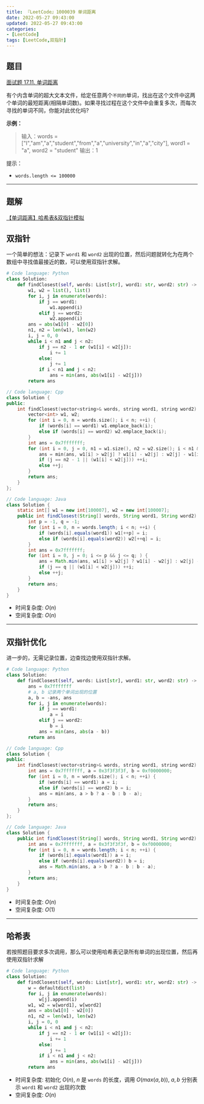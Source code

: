 ```yaml
---
title: 『LeetCode』1000039 单词距离
date: 2022-05-27 09:43:00
updated: 2022-05-27 09:43:00
categories:
- [LeetCode]
tags: [LeetCode,双指针]
---
```

## 题目

[面试题 17.11. 单词距离](https://leetcode.cn/problems/find-closest-lcci/)

<!--more-->

有个内含单词的超大文本文件，给定任意两个`不同的`单词，找出在这个文件中这两个单词的最短距离(相隔单词数)。如果寻找过程在这个文件中会重复多次，而每次寻找的单词不同，你能对此优化吗?

**示例：**

> 输入：words = ["I","am","a","student","from","a","university","in","a","city"], word1 = "a", word2 = "student"
> 输出：1

提示：

- `words.length <= 100000`

---

## 题解

[【单词距离】哈希表&双指针模拟](https://leetcode.cn/problems/find-closest-lcci/solution/dan-ci-ju-chi-by-meteordream-cn2z/)

## 双指针

一个简单的想法：记录下 `word1` 和 `word2` 出现的位置，然后问题就转化为在两个数组中寻找值最接近的数，可以使用双指针求解。

```Python
# Code language: Python
class Solution:
    def findClosest(self, words: List[str], word1: str, word2: str) -> int:
        w1, w2 = list(), list()
        for i, j in enumerate(words):
            if j == word1:
                w1.append(i)
            elif j == word2:
                w2.append(i)
        ans = abs(w1[0] - w2[0])
        n1, n2 = len(w1), len(w2)
        i, j = 0, 0
        while i < n1 and j < n2:
            if j == n2 - 1 or (w1[i] < w2[j]):
                i += 1
            else:
                j += 1
            if i < n1 and j < n2:
                ans = min(ans, abs(w1[i] - w2[j]))
        return ans
```

```Cpp
// Code language: Cpp
class Solution {
public:
    int findClosest(vector<string>& words, string word1, string word2) {
        vector<int> w1, w2;
        for (int i = 0, n = words.size(); i < n; ++i) {
            if (words[i] == word1) w1.emplace_back(i);
            else if (words[i] == word2) w2.emplace_back(i);
        }
        int ans = 0x7fffffff;
        for (int i = 0, j = 0, n1 = w1.size(), n2 = w2.size(); i < n1 && j < n2; ) {
            ans = min(ans, w1[i] > w2[j] ? w1[i] - w2[j] : w2[j] - w1[i]);
            if (j == n2 - 1 || (w1[i] < w2[j])) ++i;
            else ++j;
        }
        return ans;
    }
};
```

```Java
// Code language: Java
class Solution {
    static int[] w1 = new int[100007], w2 = new int[100007];
    public int findClosest(String[] words, String word1, String word2) {
        int p = -1, q = -1;
        for (int i = 0, n = words.length; i < n; ++i) {
            if (words[i].equals(word1)) w1[++p] = i;
            else if (words[i].equals(word2)) w2[++q] = i;
        }
        int ans = 0x7fffffff;
        for (int i = 0, j = 0; i <= p && j <= q; ) {
            ans = Math.min(ans, w1[i] > w2[j] ? w1[i] - w2[j] : w2[j] - w1[i]);
            if (j == q || (w1[i] < w2[j])) ++i;
            else ++j;
        }
        return ans;
    }
}
```

- 时间复杂度: $O(n)$
- 空间复杂度: $O(n)$

---

## 双指针优化

进一步的，无需记录位置，边查找边使用双指针求解。

```Python
# Code language: Python
class Solution:
    def findClosest(self, words: List[str], word1: str, word2: str) -> int:
        ans = 0x7fffffff
        # a, b 记录两个单词出现的位置
        a, b = -ans, ans
        for i, j in enumerate(words):
            if j == word1:
                a = i
            elif j == word2:
                b = i
            ans = min(ans, abs(a - b))
        return ans
```

```Cpp
// Code language: Cpp
class Solution {
public:
    int findClosest(vector<string>& words, string word1, string word2) {
        int ans = 0x7fffffff, a = 0x3f3f3f3f, b = 0xf0000000;
        for (int i = 0, n = words.size(); i < n; ++i) {
            if (words[i] == word1) a = i;
            else if (words[i] == word2) b = i;
            ans = min(ans, a > b ? a - b : b - a);
        }
        return ans;
    }
};
```

```Java
// Code language: Java
class Solution {
    public int findClosest(String[] words, String word1, String word2) {
        int ans = 0x7fffffff, a = 0x3f3f3f3f, b = 0xf0000000;
        for (int i = 0, n = words.length; i < n; ++i) {
            if (words[i].equals(word1)) a = i;
            else if (words[i].equals(word2)) b = i;
            ans = Math.min(ans, a > b ? a - b : b - a);
        }
        return ans;
    }
}
```

- 时间复杂度: $O(n)$
- 空间复杂度: $O(1)$

---

## 哈希表

若按照题目要求多次调用，那么可以使用哈希表记录所有单词的出现位置，然后再使用双指针求解

```Python
# Code language: Python
class Solution:
    def findClosest(self, words: List[str], word1: str, word2: str) -> int:
        w = defaultdict(list)
        for i, j in enumerate(words):
            w[j].append(i)
        w1, w2 = w[word1], w[word2]
        ans = abs(w1[0] - w2[0])
        n1, n2 = len(w1), len(w2)
        i, j = 0, 0
        while i < n1 and j < n2:
            if j == n2 - 1 or (w1[i] < w2[j]):
                i += 1
            else:
                j += 1
            if i < n1 and j < n2:
                ans = min(ans, abs(w1[i] - w2[j]))
        return ans
```

- 时间复杂度: 初始化 $O(n)$, $n$ 是 `words` 的长度，调用 $O(max(a, b))$, $a, b$ 分别表示 `word1` 和 `word2` 出现的次数
- 空间复杂度: $O(n)$
